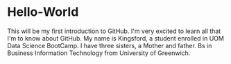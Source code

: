 # Hello-World
This will be my first introduction to GitHub. I'm very excited to learn all that I'm to know about GitHub.
My name is Kingsford, a student enrolled in UOM Data Science BootCamp. I have three sisters, a Mother and father. 
Bs in Business Information Technology from University of Greenwich. 
